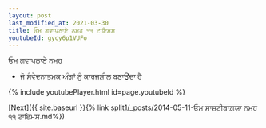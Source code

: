 ```yaml
---
layout: post
last_modified_at: 2021-03-30
title: ਓਮ ਗਵਾਪਠਾਏ ਨਮਹ ੧੧ ਟਾਇਮਸ
youtubeId: gycy6p1VUFo
---
```

 
 
 ਓਮ ਗਵਾਪਠਾਏ ਨਮਹ  
 
 -  ਜੋ ਸੰਵੇਦਨਾਤਮਕ ਅੰਗਾਂ ਨੂੰ ਕਾਰਜਸ਼ੀਲ ਬਣਾਉਂਦਾ ਹੈ 
 
  
 
  
 
 
 
 
 
 


{% include youtubePlayer.html id=page.youtubeId %}
 
[Next]({{ site.baseurl }}{% link  split1/_posts/2014-05-11-ਓਮ ਸਾਸ਼ਟੀਬਾਗ਼ਯਾ ਨਮਹ ੧੧ ਟਾਇਮਸ.md%})
 

